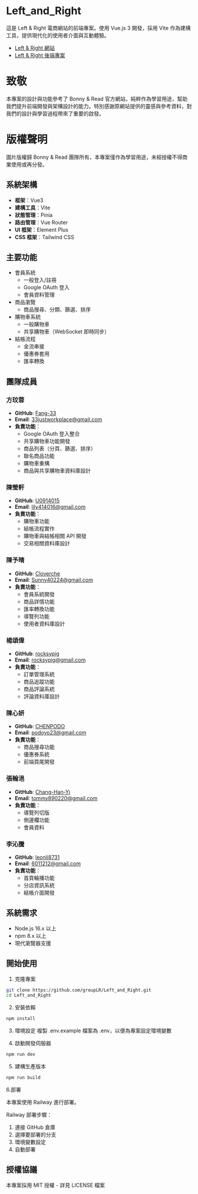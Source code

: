 # Left_and_Right

這是 Left & Right 電商網站的前端專案。使用 Vue.js 3 開發，採用 Vite 作為建構工具，提供現代化的使用者介面與互動體驗。

- [Left & Right 網站](https://left-and-right-accessory.up.railway.app/)
- [Left & Right 後端專案](https://github.com/groupLR/Left_and_Rignt_Backend.git)

# 致敬

本專案的設計與功能參考了 Bonny & Read 官方網站，純粹作為學習用途，幫助我們提升前端開發與架構設計的能力。特別感謝原網站提供的靈感與參考資料，對我們的設計與學習過程帶來了重要的啟發。

# 版權聲明

圖片版權歸 Bonny & Read 團隊所有，本專案僅作為學習用途，未經授權不得商業使用或再分發。

## 系統架構

- **框架**：Vue3
- **建構工具**：Vite
- **狀態管理**：Pinia
- **路由管理**：Vue Router
- **UI 框架**：Element Plus
- **CSS 框架**：Tailwind CSS

## 主要功能

- 會員系統
  - 一般登入/註冊
  - Google OAuth 登入
  - 會員資料管理
- 商品瀏覽
  - 商品搜尋、分類、篩選、排序
- 購物車系統
  - 一般購物車
  - 共享購物車（WebSocket 即時同步）
- 結帳流程
  - 金流串接
  - 優惠券套用
  - 匯率轉換

## 團隊成員

### 方玟蓉

- **GitHub**: [Fang-33](https://github.com/Fang-33)
- **Email**: 33justworkplace@gmail.com
- **負責功能**：
  - Google OAuth 登入整合
  - 共享購物車功能開發
  - 商品列表（分頁、篩選、排序）
  - 聯名商品功能
  - 購物車重構
  - 商品與共享購物車資料庫設計

### 陳瑩軒

- **GitHub**: [U0914015](https://github.com/U0914015)
- **Email**: lily414016@gmail.com
- **負責功能**：
  - 購物車功能
  - 結帳流程實作
  - 購物車與結帳相關 API 開發
  - 交易相關資料庫設計

### 陳予晴

- **GitHub**: [Cloverche](https://github.com/Cloverche)
- **Email**: Sunny40224@gmail.com
- **負責功能**：
  - 會員系統開發
  - 商品詳情功能
  - 匯率轉換功能
  - 導覽列功能
  - 使用者資料庫設計

### 楊頌偉

- **GitHub**: [rocksypig](https://github.com/rocksypig)
- **Email**: rocksypig@gmail.com
- **負責功能**：
  - 訂單管理系統
  - 商品追蹤功能
  - 商品評論系統
  - 評論資料庫設計

### 陳心妍

- **GitHub**: [CHENPODO](https://github.com/CHENPODO)
- **Email**: podoyo23@gmail.com
- **負責功能**：
  - 商品搜尋功能
  - 優惠券系統
  - 前端頁尾開發

### 張翰浥

- **GitHub**: [Chang-Han-Yi](https://github.com/Chang-Han-Yi)
- **Email**: tommy890220@gmail.com
- **負責功能**：
  - 導覽列切版
  - 側邊欄功能
  - 會員資料

### 李沁騰

- **GitHub**: [leonli8731](https://github.com/leonli8731)
- **Email**: 6011212@gmail.com
- **負責功能**：
  - 首頁輪播功能
  - 分店資訊系統
  - 結帳介面開發

## 系統需求

- Node.js 16.x 以上
- npm 8.x 以上
- 現代瀏覽器支援

## 開始使用

1. 克隆專案

```bash
git clone https://github.com/groupLR/Left_and_Right.git
cd Left_and_Right
```

2. 安裝依賴

```bash
npm install
```

3. 環境設定
   複製 .env.example 檔案為 .env，以便為專案設定環境變數

4. 啟動開發伺服器

```bash
npm run dev
```

5. 建構生產版本

```bash
npm run build
```

6.部署

本專案使用 Railway 進行部署。

Railway 部署步驟：

1. 連接 GitHub 倉庫
2. 選擇要部署的分支
3. 環境變數設定
4. 自動部署

## 授權協議

本專案採用 MIT 授權 - 詳見 LICENSE 檔案
